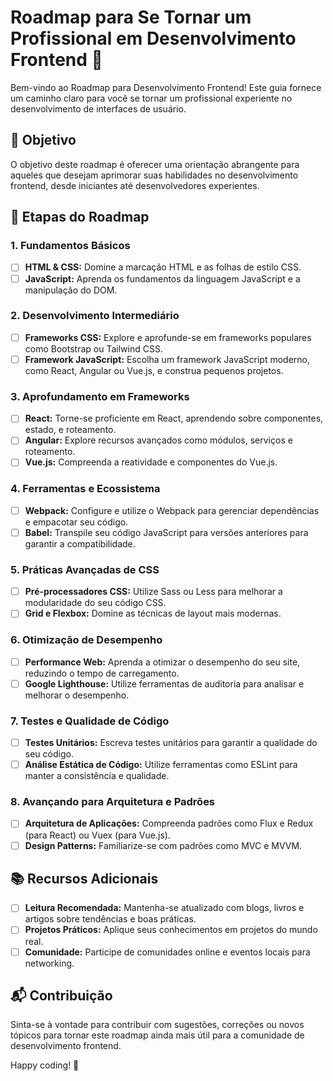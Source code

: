 # Roadmap para Se Tornar um Profissional em Desenvolvimento Frontend 🚀

Bem-vindo ao Roadmap para Desenvolvimento Frontend! Este guia fornece um caminho claro para você se tornar um profissional experiente no desenvolvimento de interfaces de usuário.

## 🎯 Objetivo

O objetivo deste roadmap é oferecer uma orientação abrangente para aqueles que desejam aprimorar suas habilidades no desenvolvimento frontend, desde iniciantes até desenvolvedores experientes.

## 🚦 Etapas do Roadmap

### 1. Fundamentos Básicos

- [ ] **HTML & CSS:** Domine a marcação HTML e as folhas de estilo CSS.
- [ ] **JavaScript:** Aprenda os fundamentos da linguagem JavaScript e a manipulação do DOM.

### 2. Desenvolvimento Intermediário

- [ ] **Frameworks CSS:** Explore e aprofunde-se em frameworks populares como Bootstrap ou Tailwind CSS.
- [ ] **Framework JavaScript:** Escolha um framework JavaScript moderno, como React, Angular ou Vue.js, e construa pequenos projetos.

### 3. Aprofundamento em Frameworks

- [ ] **React:** Torne-se proficiente em React, aprendendo sobre componentes, estado, e roteamento.
- [ ] **Angular:** Explore recursos avançados como módulos, serviços e roteamento.
- [ ] **Vue.js:** Compreenda a reatividade e componentes do Vue.js.

### 4. Ferramentas e Ecossistema

- [ ] **Webpack:** Configure e utilize o Webpack para gerenciar dependências e empacotar seu código.
- [ ] **Babel:** Transpile seu código JavaScript para versões anteriores para garantir a compatibilidade.

### 5. Práticas Avançadas de CSS

- [ ] **Pré-processadores CSS:** Utilize Sass ou Less para melhorar a modularidade do seu código CSS.
- [ ] **Grid e Flexbox:** Domine as técnicas de layout mais modernas.

### 6. Otimização de Desempenho

- [ ] **Performance Web:** Aprenda a otimizar o desempenho do seu site, reduzindo o tempo de carregamento.
- [ ] **Google Lighthouse:** Utilize ferramentas de auditoria para analisar e melhorar o desempenho.

### 7. Testes e Qualidade de Código

- [ ] **Testes Unitários:** Escreva testes unitários para garantir a qualidade do seu código.
- [ ] **Análise Estática de Código:** Utilize ferramentas como ESLint para manter a consistência e qualidade.

### 8. Avançando para Arquitetura e Padrões

- [ ] **Arquitetura de Aplicações:** Compreenda padrões como Flux e Redux (para React) ou Vuex (para Vue.js).
- [ ] **Design Patterns:** Familiarize-se com padrões como MVC e MVVM.

## 📚 Recursos Adicionais

- [ ] **Leitura Recomendada:** Mantenha-se atualizado com blogs, livros e artigos sobre tendências e boas práticas.
- [ ] **Projetos Práticos:** Aplique seus conhecimentos em projetos do mundo real.
- [ ] **Comunidade:** Participe de comunidades online e eventos locais para networking.

## 📬 Contribuição

Sinta-se à vontade para contribuir com sugestões, correções ou novos tópicos para tornar este roadmap ainda mais útil para a comunidade de desenvolvimento frontend.

Happy coding! 🚀
